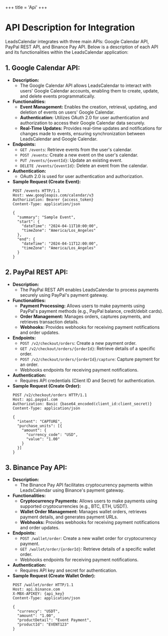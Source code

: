 +++
title = 'Api'
+++

# API Description for Integration

LeadsCalendar integrates with three main APIs: Google Calendar API, PayPal REST API, and Binance Pay API. Below is a description of each API and its functionalities within the LeadsCalendar application:

## 1. Google Calendar API:

- **Description:**
  - The Google Calendar API allows LeadsCalendar to interact with users' Google Calendar accounts, enabling them to create, update, and delete events programmatically.
- **Functionalities:**
  - **Event Management:** Enables the creation, retrieval, updating, and deletion of events on users' Google Calendar.
  - **Authentication:** Utilizes OAuth 2.0 for user authentication and authorization to access their Google Calendar data securely.
  - **Real-Time Updates:** Provides real-time updates and notifications for changes made to events, ensuring synchronization between LeadsCalendar and Google Calendar.
- **Endpoints:**
  - `GET /events`: Retrieve events from the user's calendar.
  - `POST /events`: Create a new event on the user's calendar.
  - `PUT /events/{eventId}`: Update an existing event.
  - `DELETE /events/{eventId}`: Delete an event from the calendar.
- **Authentication:**
  - OAuth 2.0 is used for user authentication and authorization.
- **Sample Request (Create Event):**
  ```http
  POST /events HTTP/1.1
  Host: www.googleapis.com/calendar/v3
  Authorization: Bearer {access_token}
  Content-Type: application/json
  
  {
    "summary": "Sample Event",
    "start": {
      "dateTime": "2024-04-11T10:00:00",
      "timeZone": "America/Los_Angeles"
    },
    "end": {
      "dateTime": "2024-04-11T12:00:00",
      "timeZone": "America/Los_Angeles"
    }
  }
  ```

## 2. PayPal REST API:

- **Description:**
  - The PayPal REST API enables LeadsCalendar to process payments securely using PayPal's payment gateway.
- **Functionalities:**
  - **Payment Processing:** Allows users to make payments using PayPal's payment methods (e.g., PayPal balance, credit/debit cards).
  - **Order Management:** Manages orders, captures payments, and retrieves transaction details.
  - **Webhooks:** Provides webhooks for receiving payment notifications and order updates.
- **Endpoints:**
  - `POST /v2/checkout/orders`: Create a new payment order.
  - `GET /v2/checkout/orders/{orderId}`: Retrieve details of a specific order.
  - `POST /v2/checkout/orders/{orderId}/capture`: Capture payment for an order.
  - Webhooks endpoints for receiving payment notifications.
- **Authentication:**
  - Requires API credentials (Client ID and Secret) for authentication.
- **Sample Request (Create Order):**
  ```http
  POST /v2/checkout/orders HTTP/1.1
  Host: api.paypal.com
  Authorization: Basic {base64_encoded(client_id:client_secret)}
  Content-Type: application/json
  
  {
    "intent": "CAPTURE",
    "purchase_units": [{
      "amount": {
        "currency_code": "USD",
        "value": "1.00"
      }
    }]
  }
  ```

## 3. Binance Pay API:

- **Description:**
  - The Binance Pay API facilitates cryptocurrency payments within LeadsCalendar using Binance's payment gateway.
- **Functionalities:**
  - **Cryptocurrency Payments:** Allows users to make payments using supported cryptocurrencies (e.g., BTC, ETH, USDT).
  - **Wallet Order Management:** Manages wallet orders, retrieves payment details, and generates payment URLs.
  - **Webhooks:** Provides webhooks for receiving payment notifications and order updates.
- **Endpoints:**
  - `POST /wallet/order`: Create a new wallet order for cryptocurrency payment.
  - `GET /wallet/order/{orderId}`: Retrieve details of a specific wallet order.
  - Webhooks endpoints for receiving payment notifications.
- **Authentication:**
  - Requires API key and secret for authentication.
- **Sample Request (Create Wallet Order):**
  ```http
  POST /wallet/order HTTP/1.1
  Host: api.binance.com
  X-MBX-APIKEY: {api_key}
  Content-Type: application/json
  
  {
    "currency": "USDT",
    "amount": "1.00",
    "productDetail": "Event Payment",
    "productId": "EVENT123"
  }
  ```